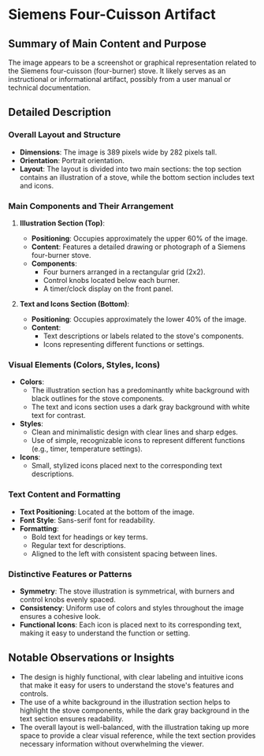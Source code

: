 # Siemens Four-Cuisson Artifact

## Summary of Main Content and Purpose
The image appears to be a screenshot or graphical representation related to the Siemens four-cuisson (four-burner) stove. It likely serves as an instructional or informational artifact, possibly from a user manual or technical documentation.

## Detailed Description

### Overall Layout and Structure
- **Dimensions**: The image is 389 pixels wide by 282 pixels tall.
- **Orientation**: Portrait orientation.
- **Layout**: The layout is divided into two main sections: the top section contains an illustration of a stove, while the bottom section includes text and icons.

### Main Components and Their Arrangement
1. **Illustration Section (Top)**:
   - **Positioning**: Occupies approximately the upper 60% of the image.
   - **Content**: Features a detailed drawing or photograph of a Siemens four-burner stove.
   - **Components**:
     - Four burners arranged in a rectangular grid (2x2).
     - Control knobs located below each burner.
     - A timer/clock display on the front panel.

2. **Text and Icons Section (Bottom)**:
   - **Positioning**: Occupies approximately the lower 40% of the image.
   - **Content**:
     - Text descriptions or labels related to the stove's components.
     - Icons representing different functions or settings.

### Visual Elements (Colors, Styles, Icons)
- **Colors**:
  - The illustration section has a predominantly white background with black outlines for the stove components.
  - The text and icons section uses a dark gray background with white text for contrast.
- **Styles**:
  - Clean and minimalistic design with clear lines and sharp edges.
  - Use of simple, recognizable icons to represent different functions (e.g., timer, temperature settings).
- **Icons**:
  - Small, stylized icons placed next to the corresponding text descriptions.

### Text Content and Formatting
- **Text Positioning**: Located at the bottom of the image.
- **Font Style**: Sans-serif font for readability.
- **Formatting**:
  - Bold text for headings or key terms.
  - Regular text for descriptions.
  - Aligned to the left with consistent spacing between lines.

### Distinctive Features or Patterns
- **Symmetry**: The stove illustration is symmetrical, with burners and control knobs evenly spaced.
- **Consistency**: Uniform use of colors and styles throughout the image ensures a cohesive look.
- **Functional Icons**: Each icon is placed next to its corresponding text, making it easy to understand the function or setting.

## Notable Observations or Insights
- The design is highly functional, with clear labeling and intuitive icons that make it easy for users to understand the stove's features and controls.
- The use of a white background in the illustration section helps to highlight the stove components, while the dark gray background in the text section ensures readability.
- The overall layout is well-balanced, with the illustration taking up more space to provide a clear visual reference, while the text section provides necessary information without overwhelming the viewer.